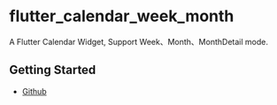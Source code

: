 # flutter_calendar_week_month

A Flutter Calendar Widget, Support Week、Month、MonthDetail mode.

## Getting Started

- [Github](https://github.com/xmq479361/FlutterCalendar)
